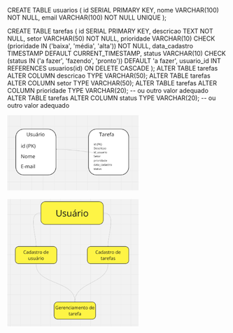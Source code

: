 CREATE TABLE usuarios (
    id SERIAL PRIMARY KEY,
    nome VARCHAR(100) NOT NULL,
    email VARCHAR(100) NOT NULL UNIQUE
);

CREATE TABLE tarefas (
    id SERIAL PRIMARY KEY,
    descricao TEXT NOT NULL,
    setor VARCHAR(50) NOT NULL,
    prioridade VARCHAR(10) CHECK (prioridade IN ('baixa', 'média', 'alta')) NOT NULL,
    data_cadastro TIMESTAMP DEFAULT CURRENT_TIMESTAMP,
    status VARCHAR(10) CHECK (status IN ('a fazer', 'fazendo', 'pronto')) DEFAULT 'a fazer',
    usuario_id INT REFERENCES usuarios(id) ON DELETE CASCADE
);
ALTER TABLE tarefas ALTER COLUMN descricao TYPE VARCHAR(50);
ALTER TABLE tarefas ALTER COLUMN setor TYPE VARCHAR(50);
ALTER TABLE tarefas ALTER COLUMN prioridade TYPE VARCHAR(20);  -- ou outro valor adequado
ALTER TABLE tarefas ALTER COLUMN status TYPE VARCHAR(20);      -- ou outro valor adequado



<img src="img/diagrama1.png" alt="Descrição da Imagem" width="300"/>
<br><br>
<img src="img/diagrama2.png" alt="Descrição da Imagem" width="300"/>
